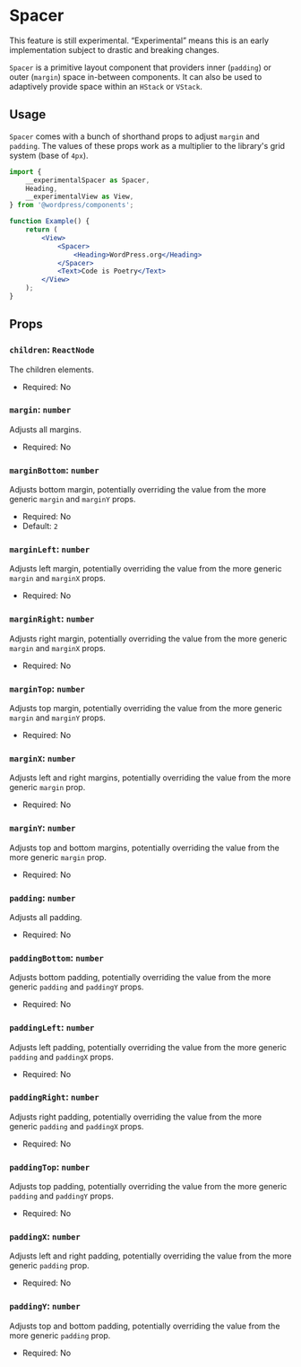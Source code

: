 # Spacer

<div class="callout callout-alert">
This feature is still experimental. “Experimental” means this is an early implementation subject to drastic and breaking changes.
</div>

`Spacer` is a primitive layout component that providers inner (`padding`) or outer (`margin`) space in-between components. It can also be used to adaptively provide space within an `HStack` or `VStack`.

## Usage

`Spacer` comes with a bunch of shorthand props to adjust `margin` and `padding`. The values of these props work as a multiplier to the library's grid system (base of `4px`).

```jsx
import {
	__experimentalSpacer as Spacer,
	Heading,
	__experimentalView as View,
} from '@wordpress/components';

function Example() {
	return (
		<View>
			<Spacer>
				<Heading>WordPress.org</Heading>
			</Spacer>
			<Text>Code is Poetry</Text>
		</View>
	);
}
```

## Props

### `children`: `ReactNode`

The children elements.

-   Required: No

### `margin`: `number`

Adjusts all margins.

-   Required: No

### `marginBottom`: `number`

Adjusts bottom margin, potentially overriding the value from the more generic `margin` and `marginY` props.

-   Required: No
-   Default: `2`

### `marginLeft`: `number`

Adjusts left margin, potentially overriding the value from the more generic `margin` and `marginX` props.

-   Required: No

### `marginRight`: `number`

Adjusts right margin, potentially overriding the value from the more generic `margin` and `marginX` props.

-   Required: No

### `marginTop`: `number`

Adjusts top margin, potentially overriding the value from the more generic `margin` and `marginY` props.

-   Required: No

### `marginX`: `number`

Adjusts left and right margins, potentially overriding the value from the more generic `margin` prop.

-   Required: No

### `marginY`: `number`

Adjusts top and bottom margins, potentially overriding the value from the more generic `margin` prop.

-   Required: No

### `padding`: `number`

Adjusts all padding.

-   Required: No

### `paddingBottom`: `number`

Adjusts bottom padding, potentially overriding the value from the more generic `padding` and `paddingY` props.

-   Required: No

### `paddingLeft`: `number`

Adjusts left padding, potentially overriding the value from the more generic `padding` and `paddingX` props.

-   Required: No

### `paddingRight`: `number`

Adjusts right padding, potentially overriding the value from the more generic `padding` and `paddingX` props.

-   Required: No

### `paddingTop`: `number`

Adjusts top padding, potentially overriding the value from the more generic `padding` and `paddingY` props.

-   Required: No

### `paddingX`: `number`

Adjusts left and right padding, potentially overriding the value from the more generic `padding` prop.

-   Required: No

### `paddingY`: `number`

Adjusts top and bottom padding, potentially overriding the value from the more generic `padding` prop.

-   Required: No
